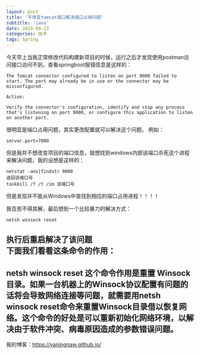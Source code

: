 ```yaml
---
layout: post
title: '不改变tomcat端口解决端口占用问题'
subtitle: 'java'
date: 2019-09-23
categories: 技术
tags: Spring
---
```


今天早上当我正常修改代码构建新项目的时候，运行之后才发现使用postman访问接口访问不到，查看springboot报错信息是这样的：
```
The Tomcat connector configured to listen on port 9000 failed to start. The port may already be in use or the connector may be misconfigured.

Action:

Verify the connector's configuration, identify and stop any process that's listening on port 9000, or configure this application to listen on another port.
```

很明显是端口占用问题，其实更改配置就可以解决这个问题。
例如：

```
server.port=7000
```

但是我并不想改变项目的端口信息，就想找到windows内部该端口杀死这个进程来解决问题，我的设想是这样的：

```
netstat -ano|findstr 9000
返回该端口号
taskkill /f /t /im 该端口号
```

但是发现并不能从Windows中查找到相应的端口占用进程！！！！

我百思不得其解，最后想到一个比较暴力的解决方式：

```
netsh winsock reset
```
执行后重启解决了该问题  
下面我们看看这条命令的作用：
---
netsh winsock reset
这个命令作用是重置 Winsock 目录。如果一台机器上的Winsock协议配置有问题的话将会导致网络连接等问题，就需要用netsh winsock reset命令来重置Winsock目录借以恢复网络。这个命令的好处是可以重新初始化网络环境，以解决由于软件冲突、病毒原因造成的参数错误问题。
---


我的博客：https://yaningnaw.github.io/